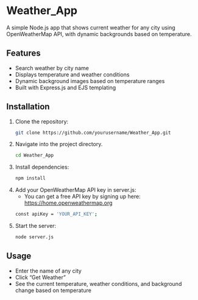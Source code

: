# Weather_App

A simple Node.js app that shows current weather for any city using OpenWeatherMap API, with dynamic backgrounds based on temperature.

## Features

- Search weather by city name  
- Displays temperature and weather conditions  
- Dynamic background images based on temperature ranges  
- Built with Express.js and EJS templating

## Installation

1. Clone the repository:
   ```bash
   git clone https://github.com/yourusername/Weather_App.git

2. Navigate into the project directory.
   ```bash
   cd Weather_App

3. Install dependencies:
   ```bash
   npm install

4. Add your OpenWeatherMap API key in server.js:
   - You can get a free API key by signing up here: 
   https://home.openweathermap.org
   ```bash
   const apiKey = 'YOUR_API_KEY';
   
5. Start the server:
   ```bash
   node server.js

## Usage

- Enter the name of any city
- Click “Get Weather”
- See the current temperature, weather conditions, and background change based on temperature
